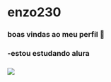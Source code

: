 # enzo230
### boas vindas ao meu perfil 💙
### -estou estudando alura
### ![](https://media1.tenor.com/m/9nEdQmLxArAAAAAC/a.gif)
